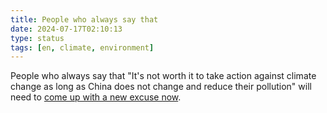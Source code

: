 ```yaml
---
title: People who always say that
date: 2024-07-17T02:10:13
type: status
tags: [en, climate, environment]
---
```


People who always say that "It's not worth it to take action against climate change as long as China does not change and reduce their pollution" will need to [come up with a new excuse now](https://www.bloomberg.com/news/articles/2024-07-15/top-polluter-china-s-shrinking-emissions-put-carbon-peak-in-play).
